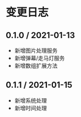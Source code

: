 # 变更日志

## 0.1.0 / 2021-01-13

- 新增图片处理服务
- 新增弹幕/走马灯服务
- 新增数组扩展方法

## 0.1.1 / 2021-01-15

- 新增系统处理
- 新增时间处理